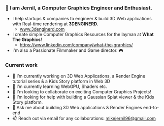 ### 🧊 I am Jernil, a Computer Graphics Engineer and Enthusiast.

- I help startups & companies to engineer & build 3D Web applications with Real-time rendering at **3DENGINERD.**
  - www.3denginerd.com
- I create simple Computer Graphics Resources for the layman at **What The Graphics!**
  - https://www.linkedin.com/company/what-the-graphics/
- I'm also a Passionate Filmmaker and Game director. 🎮

### Current work
- 🧊 I’m currently working on 3D Web Applications, a Render Engine tutorial series & a Kids Story platform in Web 3D
- 🌱 I’m currently learning WebGPU, Shaders etc.
- 👥 I'm looking to collaborate on exciting Computer Graphics Projects!
- 🤔 I’m looking for help with building a Gaussian Splat viewer & the Kids Story platform.
- 💬 Ask me about building 3D Web applications & Render Engines end-to-end
- 📫 Reach out via email for any collaborations: mikejernil96@gmail.com
